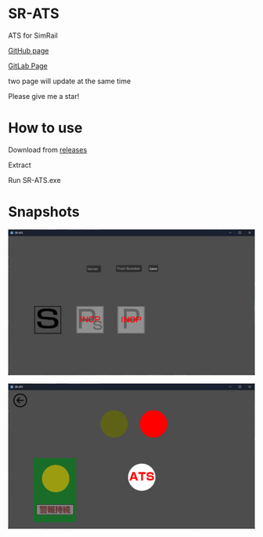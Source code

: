 # SR-ATS
ATS for SimRail

[GitHub page](https://github.com/rinnyanneko/SR-ATS)

[GitLab Page](https://gitlab.com/rinnyanneko/SR-ATS)

two page will update at the same time

Please give me a star!

# How to use

Download from [releases](https://github.com/rinnyanneko/SR-ATS/releases)

Extract

Run SR-ATS.exe

# Snapshots

![](./screenshot/Screenshot%202024-09-14%20162539.png)

![](./screenshot/Screenshot%202024-09-14%20162606.png)
